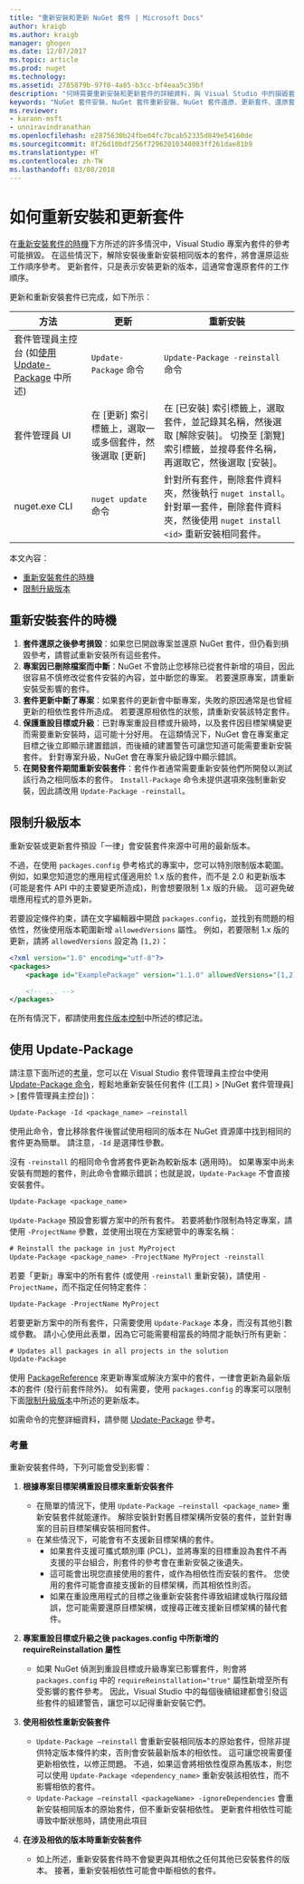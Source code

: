 ```yaml
---
title: "重新安裝和更新 NuGet 套件 | Microsoft Docs"
author: kraigb
ms.author: kraigb
manager: ghogen
ms.date: 12/07/2017
ms.topic: article
ms.prod: nuget
ms.technology: 
ms.assetid: 2785879b-97f0-4a85-b3cc-bf4eaa5c39bf
description: "何時需要重新安裝和更新套件的詳細資料，與 Visual Studio 中的損毀套件參考相同。"
keywords: "NuGet 套件安裝、NuGet 套件重新安裝、NuGet 套件還原、更新套件、還原套件、修正損毀參考"
ms.reviewer:
- karann-msft
- unniravindranathan
ms.openlocfilehash: e2875630b24fbe04fc7bcab52335d849e54160de
ms.sourcegitcommit: 8f26d10bdf256f72962010348083ff261dae81b9
ms.translationtype: HT
ms.contentlocale: zh-TW
ms.lasthandoff: 03/08/2018
---
```

# <a name="how-to-reinstall-and-update-packages"></a>如何重新安裝和更新套件

在[重新安裝套件的時機](#when-to-reinstall-a-package)下方所述的許多情況中，Visual Studio 專案內套件的參考可能損毀。 在這些情況下，解除安裝後重新安裝相同版本的套件，將會還原這些工作順序參考。 更新套件，只是表示安裝更新的版本，這通常會還原套件的工作順序。

更新和重新安裝套件已完成，如下所示：

| 方法 | 更新 | 重新安裝 |
| --- | --- | --- |
| 套件管理員主控台 (如[使用 Update-Package](#using-update-package) 中所述) | `Update-Package` 命令 | `Update-Package -reinstall` 命令 |
| 套件管理員 UI | 在 [更新] 索引標籤上，選取一或多個套件，然後選取 [更新] | 在 [已安裝] 索引標籤上，選取套件，並記錄其名稱，然後選取 [解除安裝]。 切換至 [瀏覽] 索引標籤，並搜尋套件名稱，再選取它，然後選取 [安裝]。 |
| nuget.exe CLI | `nuget update` 命令 | 針對所有套件，刪除套件資料夾，然後執行 `nuget install`。 針對單一套件，刪除套件資料夾，然後使用 `nuget install <id>` 重新安裝相同套件。 |

本文內容：

- [重新安裝套件的時機](#when-to-reinstall-a-package)
- [限制升級版本](#constraining-upgrade-versions)

## <a name="when-to-reinstall-a-package"></a>重新安裝套件的時機

1. **套件還原之後參考損毀**：如果您已開啟專案並還原 NuGet 套件，但仍看到損毀參考，請嘗試重新安裝所有這些套件。
1. **專案因已刪除檔案而中斷**：NuGet 不會防止您移除已從套件新增的項目，因此很容易不慎修改從套件安裝的內容，並中斷您的專案。 若要還原專案，請重新安裝受影響的套件。
1. **套件更新中斷了專案**：如果套件的更新會中斷專案，失敗的原因通常是也曾經更新的相依性套件所造成。 若要還原相依性的狀態，請重新安裝該特定套件。
1. **保護重設目標或升級**：已對專案重設目標或升級時，以及套件因目標架構變更而需要重新安裝時，這可能十分好用。 在這類情況下，NuGet 會在專案重定目標之後立即顯示建置錯誤，而後續的建置警告可讓您知道可能需要重新安裝套件。 針對專案升級，NuGet 會在專案升級記錄中顯示錯誤。
1. **在開發套件期間重新安裝套件**：套件作者通常需要重新安裝他們所開發以測試該行為之相同版本的套件。 `Install-Package` 命令未提供選項來強制重新安裝，因此請改用 `Update-Package -reinstall`。

## <a name="constraining-upgrade-versions"></a>限制升級版本

重新安裝或更新套件預設「一律」會安裝套件來源中可用的最新版本。

不過，在使用 `packages.config` 參考格式的專案中，您可以特別限制版本範圍。 例如，如果您知道您的應用程式僅適用於 1.x 版的套件，而不是 2.0 和更新版本 (可能是套件 API 中的主要變更所造成)，則會想要限制 1.x 版的升級。 這可避免破壞應用程式的意外更新。

若要設定條件約束，請在文字編輯器中開啟 `packages.config`，並找到有問題的相依性，然後使用版本範圍新增 `allowedVersions` 屬性。 例如，若要限制 1.x 版的更新，請將 `allowedVersions` 設定為 `[1,2)`：

```xml
<?xml version="1.0" encoding="utf-8"?>
<packages>
    <package id="ExamplePackage" version="1.1.0" allowedVersions="[1,2)" />

    <!-- ... -->
</packages>
```

在所有情況下，都請使用[套件版本控制](../reference/package-versioning.md#version-ranges-and-wildcards)中所述的標記法。

## <a name="using-update-package"></a>使用 Update-Package

請注意下面所述的[考量](#considerations)，您可以在 Visual Studio 套件管理員主控台中使用 [Update-Package 命令](../Tools/ps-ref-update-package.md)，輕鬆地重新安裝任何套件 ([工具] > [NuGet 套件管理員] > [套件管理員主控台])：

```ps
Update-Package -Id <package_name> –reinstall
```

使用此命令，會比移除套件後嘗試使用相同的版本在 NuGet 資源庫中找到相同的套件更為簡單。 請注意，`-Id` 是選擇性參數。

沒有 `-reinstall` 的相同命令會將套件更新為較新版本 (適用時)。 如果專案中尚未安裝有問題的套件，則此命令會顯示錯誤；也就是說，`Update-Package` 不會直接安裝套件。

```ps
Update-Package <package_name>
```

`Update-Package` 預設會影響方案中的所有套件。 若要將動作限制為特定專案，請使用 `-ProjectName` 參數，並使用出現在方案總管中的專案名稱：

```ps
# Reinstall the package in just MyProject
Update-Package <package_name> -ProjectName MyProject -reinstall
```

若要「更新」專案中的所有套件 (或使用 `-reinstall` 重新安裝)，請使用 `-ProjectName`，而不指定任何特定套件：

```ps
Update-Package -ProjectName MyProject
```

若要更新方案中的所有套件，只需要使用 `Update-Package` 本身，而沒有其他引數或參數。 請小心使用此表單，因為它可能需要相當長的時間才能執行所有更新：

```ps
# Updates all packages in all projects in the solution
Update-Package 
```

使用 [PackageReference](../Consume-Packages/Package-References-in-Project-Files.md) 來更新專案或解決方案中的套件，一律會更新為最新版本的套件 (發行前套件除外)。 如有需要，使用 `packages.config` 的專案可以限制下面[限制升級版本](#constraining-upgrade-versions)中所述的更新版本。

如需命令的完整詳細資料，請參閱 [Update-Package](../Tools/ps-ref-update-package.md) 參考。

### <a name="considerations"></a>考量

重新安裝套件時，下列可能會受到影響：

1. **根據專案目標架構重設目標來重新安裝套件**
    - 在簡單的情況下，使用 `Update-Package –reinstall <package_name>` 重新安裝套件就能運作。 解除安裝針對舊目標架構所安裝的套件，並針對專案的目前目標架構安裝相同套件。
    - 在某些情況下，可能會有不支援新目標架構的套件。
        - 如果套件支援可攜式類別庫 (PCL)，並將專案的目標重設為套件不再支援的平台組合，則套件的參考會在重新安裝之後遺失。
        - 這可能會出現您直接使用的套件，或作為相依性而安裝的套件。 您使用的套件可能會直接支援新的目標架構，而其相依性則否。
        - 如果在重設應用程式的目標之後重新安裝套件導致組建或執行階段錯誤，您可能需要還原目標架構，或搜尋正確支援新目標架構的替代套件。

1. **專案重設目標或升級之後 packages.config 中所新增的 requireReinstallation 屬性**
    - 如果 NuGet 偵測到重設目標或升級專案已影響套件，則會將 `packages.config` 中的 `requireReinstallation="true"` 屬性新增至所有受影響的套件參考。 因此，Visual Studio 中的每個後續組建都會引發這些套件的組建警告，讓您可以記得重新安裝它們。

1. **使用相依性重新安裝套件**
    - `Update-Package –reinstall` 會重新安裝相同版本的原始套件，但除非提供特定版本條件約束，否則會安裝最新版本的相依性。 這可讓您視需要僅更新相依性，以修正問題。 不過，如果這會將相依性復原為舊版本，則您可以使用 `Update-Package <dependency_name>` 重新安裝該相依性，而不影響相依的套件。
    - `Update-Package –reinstall <packageName> -ignoreDependencies` 會重新安裝相同版本的原始套件，但不重新安裝相依性。 更新套件相依性可能導致中斷狀態時，請使用此項目

1. **在涉及相依的版本時重新安裝套件**
    - 如上所述，重新安裝套件時不會變更與其相依之任何其他已安裝套件的版本。 接著，重新安裝相依性可能會中斷相依的套件。
